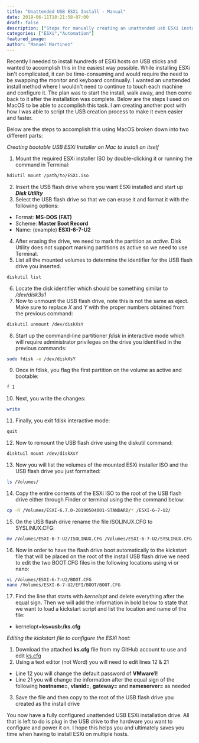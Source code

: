 ```yaml
---
title: "Unattended USB ESXi Install - Manual"
date: 2019-06-11T18:21:58-07:00
draft: false
description: ["Steps for manually creating an unattended usb ESXi installer"]
categories: ["ESXi","Automation"]
featured_image:
author: "Manuel Martinez"
---
```


Recently I needed to install hundreds of ESXi hosts on USB sticks and wanted to accomplish this in the easiest way possible. While installing ESXi isn't complicated, it can be time-consuming and would require the need to be swapping the monitor and keyboard continually. I wanted an unattended install method where I wouldn't need to continue to touch each machine  and configure it. The plan was to start the install, walk away, and then come back to it after the installation was complete. Below are the steps I used on MacOS to be able to accomplish this task. I am creating another post with how I was able to script the USB creation process to make it even easier and faster.



Below are the steps to accomplish this using MacOS broken down into two different parts:

_Creating bootable USB ESXi Installer on Mac to install on itself_

1. Mount the required ESXi installer ISO by double-clicking it or running the command in Terminal:
```bash
hdiutil mount /path/to/ESXi.iso 
```
2. Insert the USB flash drive where you want ESXi installed and start up __*Disk Utility*__
3. Select the USB flash drive so that we can erase it and format it with the following options:
* Format: **MS-DOS (FAT)**
 * Scheme: **Master Boot Record**
 * Name: (example) **ESXI-6-7-U2**
4. After erasing the drive, we need to mark the partition as _active_. Disk Utility does not support marking partitions as active so we need to use Terminal.
5. List all the mounted volumes to determine the identifier for the USB flash drive you inserted.
```bash
diskutil list
```
6. Locate the disk identifier which should be something similar to */dev/disk3s1*
7. Now to unmount the USB flash drive, note this is not the same as eject. Make sure to replace *X* and *Y* with the proper numbers obtained from the previous command:
```bash
diskutil unmount /dev/diskXsY
```
8. Start up the command-line partitioner *fdisk* in interactive mode which will require administrator privileges on the drive you identified in the previous commands:
```bash
sudo fdisk -e /dev/diskXsY
```
9. Once in fdisk, you flag the first partition on the volume as active and bootable:
```bash
f 1
```
10. Next, you write the changes:
```bash
write
```
11. Finally, you exit fdisk interactive mode:
```bash
quit
```
12. Now to remount the USB flash drive using the diskutil command:
```bash
disktuil mount /dev/diskXsY
```
13. Now you will list the volumes of the mounted ESXi installer ISO and the USB flash drive you just formatted:
```bash
ls /Volumes/
```
14. Copy the entire contents of the ESXi ISO to the root of the USB flash drive either through Finder or terminal using the the command below:
```bash
cp -R /Volumes/ESXI-6.7.0-20190504001-STANDARD/* /ESXI-6-7-U2/
```
15. On the USB flash drive rename the file ISOLINUX.CFG to SYSLINUX.CFG:
```bash
mv /Volumes/ESXI-6-7-U2/ISOLINUX.CFG /Volumes/ESXI-6-7-U2/SYSLINUX.CFG
```
16. Now in order to have the flash drive boot automatically to the kickstart file that will be placed on the root of the install USB flash drive we need to edit the two BOOT.CFG files in the following locations using vi or nano:
```bash
vi /Volumes/ESXI-6-7-U2/BOOT.CFG
nano /Volumes/ESXI-6-7-U2/EFI/BOOT/BOOT.CFG
```
17. Find the line that starts with _kernelopt_ and delete everything after the equal sign. Then we will add the information in bold below to state that we want to load a kickstart script and list the location and name of the file:
* kernelopt=**ks=usb:/ks.cfg**


_Editing the kickstart file to configure the ESXi host:_
1. Download the attached **ks.cfg** file from my GitHub account to use and edit
[ks.cfg](https://www.github.com/datacenterjourney/ "download ks.cfg file")
2. Using a text editor (not Word) you will need to edit lines 12 & 21
* Line 12 you will change the default password of **VMware1!** 
* Line 21 you will change the information after the equal sign of the following **hostname=**, **vlanid=**, **gateway=** and **nameserver=** as needed
3. Save the file and then copy to the root of the USB flash drive you created as the install drive


You now have a fully configured unattended USB ESXi installation drive. All that is left to do is plug in the USB drive to the hardware you want to configure and power it on. I hope this helps you and ultimately saves you time when having to install ESXi on multiple hosts.
